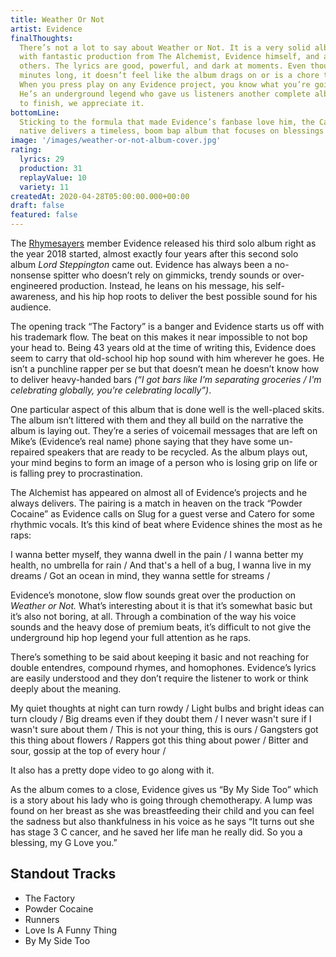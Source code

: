 ```yaml
---
title: Weather Or Not
artist: Evidence
finalThoughts:
  There’s not a lot to say about Weather or Not. It is a very solid album
  with fantastic production from The Alchemist, Evidence himself, and a handful of
  others. The lyrics are good, powerful, and dark at moments. Even though it’s 56
  minutes long, it doesn’t feel like the album drags on or is a chore to listen to.
  When you press play on any Evidence project, you know what you’re going to get.
  He’s an underground legend who gave us listeners another complete album from start
  to finish, we appreciate it.
bottomLine:
  Sticking to the formula that made Evidence’s fanbase love him, the California
  native delivers a timeless, boom bap album that focuses on blessings and curses.
image: '/images/weather-or-not-album-cover.jpg'
rating:
  lyrics: 29
  production: 31
  replayValue: 10
  variety: 11
createdAt: 2020-04-28T05:00:00.000+00:00
draft: false
featured: false
---
```


The [Rhymesayers](https://rhymesayers.com/artists/evidence) member Evidence released his third solo album right as the year 2018 started, almost exactly four years after this second solo album _Lord Steppington_ came out. Evidence has always been a no-nonsense spitter who doesn’t rely on gimmicks, trendy sounds or over-engineered production. Instead, he leans on his message, his self-awareness, and his hip hop roots to deliver the best possible sound for his audience.

The opening track “The Factory” is a banger and Evidence starts us off with his trademark flow. The beat on this makes it near impossible to not bop your head to. Being 43 years old at the time of writing this, Evidence does seem to carry that old-school hip hop sound with him wherever he goes. He isn’t a punchline rapper per se but that doesn’t mean he doesn’t know how to deliver heavy-handed bars _(“I got bars like I'm separating groceries / I'm celebrating globally, you're celebrating locally”)_.

<video-embed link="https://www.youtube.com/embed/xCDCKbhEUXI"></video-embed>

One particular aspect of this album that is done well is the well-placed skits. The album isn’t littered with them and they all build on the narrative the album is laying out. They’re a series of voicemail messages that are left on Mike’s (Evidence’s real name) phone saying that they have some un-repaired speakers that are ready to be recycled. As the album plays out, your mind begins to form an image of a person who is losing grip on life or is falling prey to procrastination.

The Alchemist has appeared on almost all of Evidence’s projects and he always delivers. The pairing is a match in heaven on the track “Powder Cocaine” as Evidence calls on Slug for a guest verse and Catero for some rhythmic vocals. It’s this kind of beat where Evidence shines the most as he raps:

<quote song="Powder Cocaine">
I wanna better myself, they wanna dwell in the pain /  
I wanna better my health, no umbrella for rain /  
And that's a hell of a bug, I wanna live in my dreams /  
Got an ocean in mind, they wanna settle for streams /
</quote>

Evidence’s monotone, slow flow sounds great over the production on _Weather or Not._ What’s interesting about it is that it’s somewhat basic but it’s also not boring, at all. Through a combination of the way his voice sounds and the heavy dose of premium beats, it’s difficult to not give the underground hip hop legend your full attention as he raps.

There’s something to be said about keeping it basic and not reaching for double entendres, compound rhymes, and homophones. Evidence’s lyrics are easily understood and they don’t require the listener to work or think deeply about the meaning.

<quote song="Jim Dean">
My quiet thoughts at night can turn rowdy /  
Light bulbs and bright ideas can turn cloudy /  
Big dreams even if they doubt them /  
I never wasn't sure if I wasn't sure about them /  
This is not your thing, this is ours /  
Gangsters got this thing about flowers /  
Rappers got this thing about power /  
Bitter and sour, gossip at the top of every hour /
</quote>

It also has a pretty dope video to go along with it.

<video-embed link="https://www.youtube.com/embed/8cRDx9-ODUc"></video-embed>

As the album comes to a close, Evidence gives us “By My Side Too” which is a story about his lady who is going through chemotherapy. A lump was found on her breast as she was breastfeeding their child and you can feel the sadness but also thankfulness in his voice as he says “It turns out she has stage 3 C cancer, and he saved her life man he really did. So you a blessing, my G Love you.”

## Standout Tracks

- The Factory
- Powder Cocaine
- Runners
- Love Is A Funny Thing
- By My Side Too
